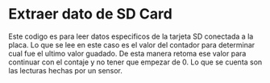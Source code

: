 # Extraer dato de SD Card
Este codigo es para leer datos especificos de la tarjeta SD conectada a la placa.
Lo que se lee en este caso es el valor del contador para determinar cual fue el ultimo valor guadado. De esta manera
retoma ese valor para continuar con el contaje y no tener que empezar de 0. Lo que se cuenta son las lecturas 
hechas por un sensor.
